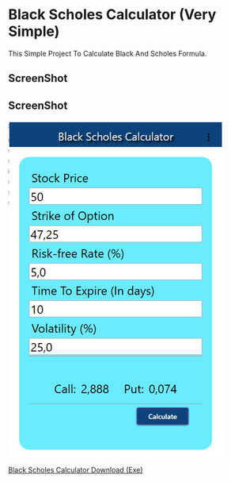 # Black Scholes Calculator (Very Simple)
This Simple Project To Calculate Black And Scholes Formula.


## ScreenShot
## ScreenShot
![Black Merlon Scholes Calc](/screenshot.png)



[Black Scholes Calculator Download (Exe)](https://github.com/Janderson/BlackScholesCalculator/releases/download/v1.0/BlackScholesCalculator.zip)



